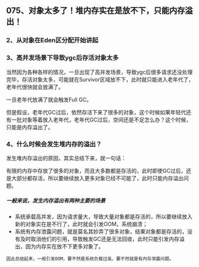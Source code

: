 ## **075、对象太多了！堆内存实在是放不下，只能内存溢出！**

### 2、从对象在Eden区分配开始讲起

### 3、高并发场景下导致ygc后存活对象太多

当然因为各种各样的情况，一旦出现了高并发场景，导致ygc后很多请求还没处理完毕，存活对象太多，可能就在Survivor区域放不下，此时就只能进入老年代了，老年代很快就会放满了。

一旦老年代放满了就会触发Full GC。

但是假设，老年代GC过后，依然存活下来了很多的对象，这个时候如果年轻代还有一批对象等着放入老年代，老年代GC过后，空间还是不足怎么办？这个时候，只能是内存溢出了。

### 4、什么时候会发生堆内存的溢出？

发生堆内存溢出的原因，其实总结下来，就一句话：

有限的内存中存放了很多的对象，而且大多数都是存活的，此时即使GC过后，还是大部分都存活，所以要继续放入更多对象已经不可能了，此时只能内存溢出问题。

##### 一般来说，发生内存溢出有两种主要的场景

- 系统承载高并发，因为请求量大，导致大量对象都是存活的，所以要继续放入新的对象实在是不行了，此时就会引发OOM，系统崩溃；
- 系统有内存泄露问题，就是莫名其妙弄了很多对象，结果对象都是存活的，没有及时取消他们的引用，导致触发GC还是无法回收，此时只能引发内存溢出，因为内存实在放不下更多对象了。

`因此总结起来，一般引发OOM，要不然是系统负载过高，要不然就是有内存泄露问题。`

